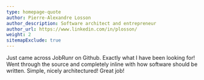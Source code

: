 ```yaml
---
type: homepage-quote
author: Pierre-Alexandre Losson
author_description: Software architect and entrepreneur
author_url: https://www.linkedin.com/in/plosson/
weight: 2
sitemapExclude: true
---
```

Just came across JobRunr on Github. Exactly what I have been looking for! Went through the source and completely inline with how software should be written. Simple, nicely architectured! Great job!